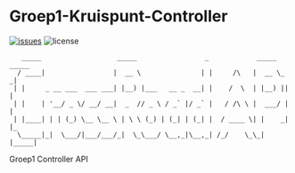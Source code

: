 # Groep1-Kruispunt-Controller

[![issues](https://img.shields.io/github/issues/Kruispunt/Groep1-Kruispunt-Controller.svg)](https://github.com/Kruispunt/Groep1-Kruispunt-Controller/issues)
![license](https://img.shields.io/github/license/Kruispunt/Groep1-Kruispunt-Controller.svg)

```text
   _____                   _____                 _            _____ _____ 
  / ____|                 |  __ \               | |     /\   |  __ \_   _|
 | |     _ __ ___  ___ ___| |__) |___   __ _  __| |    /  \  | |__) || |  
 | |    | '__/ _ \/ __/ __|  _  // _ \ / _` |/ _` |   / /\ \ |  ___/ | |  
 | |____| | | (_) \__ \__ \ | \ \ (_) | (_| | (_| |  / ____ \| |    _| |_ 
  \_____|_|  \___/|___/___/_|  \_\___/ \__,_|\__,_| /_/    \_\_|   |_____|
```
Groep1 Controller API
